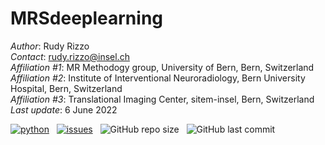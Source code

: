 # MRSdeeplearning

*Author*: Rudy Rizzo \
*Contact*: rudy.rizzo@insel.ch \
*Affiliation #1*: MR Methodogy group, University of Bern, Bern, Switzerland \
*Affiliation #2*: Institute of Interventional Neuroradiology, Bern University Hospital, Bern, Switzerland \
*Affiliation #3*: Translational Imaging Center, sitem-insel, Bern, Switzerland \
*Last update*: 6 June 2022

<!-- buttons -->
<p align="left">
    <a href="https://www.python.org/">
        <img src="https://img.shields.io/badge/python-v3-brightgreen.svg"
            alt="python"></a> &nbsp;
    <a href="https://github.com/bellarude/Python-edu/graphs/commit-activity">
        <img src="https://img.shields.io/badge/Maintained%3F-yes-brightgreen.svg"
            alt="issues"></a> &nbsp;
    <a><img alt="GitHub repo size" src="https://img.shields.io/github/repo-size/bellarude/MRSdeeplearning?label=size"> </a> &nbsp;
    <a><img alt="GitHub last commit" src="https://img.shields.io/github/last-commit/bellarude/MRSdeeplearning" alt="GitHub repo size"> </a> &nbsp;
</p>
